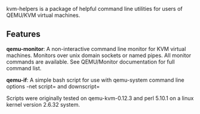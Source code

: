 kvm-helpers is a package of helpful command line utilities for users of QEMU/KVM virtual machines.

## Features ##

**qemu-monitor**: A non-interactive command line monitor for KVM virtual machines. Monitors over unix domain sockets or named pipes.  All monitor commands are available. See QEMU/Monitor documentation for full command list.

**qemu-if**: A simple bash script for use with qemu-system command line options -net script= and downscript=

Scripts were originally tested on qemu-kvm-0.12.3 and perl 5.10.1 on a linux kernel version 2.6.32 system.